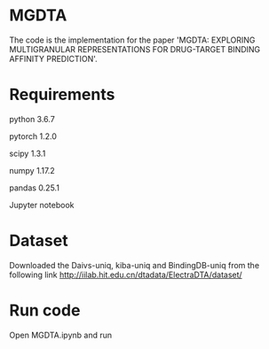 # MGDTA
The code is the implementation for the paper 'MGDTA: EXPLORING MULTIGRANULAR REPRESENTATIONS FOR DRUG-TARGET BINDING AFFINITY PREDICTION'.

# Requirements

python 3.6.7

pytorch 1.2.0

scipy 1.3.1

numpy 1.17.2

pandas 0.25.1

Jupyter notebook

# Dataset
Downloaded the Daivs-uniq, kiba-uniq and BindingDB-uniq from the following  link
http://iilab.hit.edu.cn/dtadata/ElectraDTA/dataset/

# Run code

Open MGDTA.ipynb and run 
